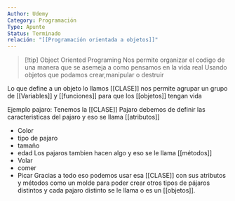 ```yaml
---
Author: Udemy
Category: Programación
Type: Apunte
Status: Terminado
relación: "[[Programación orientada a objetos]]"
---
```

>[!tip] Object Oriented Programing
>Nos permite organizar el codigo de una manera que se asemeja a como pensamos en la vida real
>Usando objetos que podamos crear,manipular o destruir 

Lo que define a un objeto lo llamos [[CLASE]]
nos permite agrupar un grupo de [[Variables]] y [[funciones]] para que los [[objetos]] tengan vida

Ejemplo pajaro:
Tenemos la [[CLASE]] Pajaro debemos de definir las caracteristicas del pajaro y eso se llama [[atributos]]
- Color
- tipo de pajaro
- tamaño
- edad
Los pajaros tambien hacen algo y eso se le llama [[métodos]]
- Volar
- comer
- Picar
Gracias a todo eso podemos usar esa [[CLASE]] con sus atributos y métodos como un molde para poder crear otros tipos de pájaros distintos y cada pajaro distinto se le llama o es un [[objetos]].